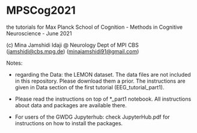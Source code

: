 # MPSCog2021
the tutorials for Max Planck School of Cognition - Methods in Cognitive Neuroscience - June 2021

(c) Mina Jamshidi Idaji @ Neurology Dept of MPI CBS
(jamshidi@cbs.mpg.de) (minajamshidi91@gmail.com)

Notes:
* regarding the Data: the LEMON dataset. The data files are not included in this repository. Please download them a prior. The instructions are given in Data section of the first tutorial (EEG_tutorial_part1).

* Please read the instructions on top of *_part1 notebook. All instructions about data and packages are available there.

* For users of the GWDG Jupyterhub: check JupyterHub.pdf for instructions on how to install the packages.
